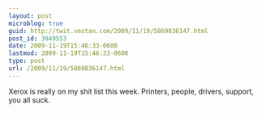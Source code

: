 ```yaml
---
layout: post
microblog: true
guid: http://twit.vmstan.com/2009/11/19/5869836147.html
post_id: 3049553
date: 2009-11-19T15:46:33-0600
lastmod: 2009-11-19T15:46:33-0600
type: post
url: /2009/11/19/5869836147.html
---
```

Xerox is really on my shit list this week. Printers, people, drivers, support, you all suck.
